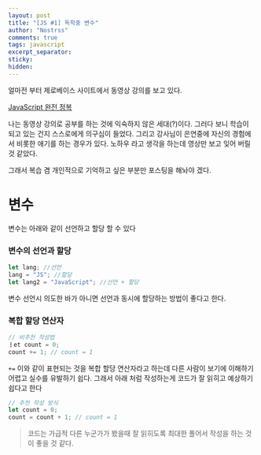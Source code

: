 ```yaml
---
layout: post
title: "[JS #1] 독학중 변수"
author: "Nostrss"
comments: true
tags: javascript
excerpt_separator:
sticky:
hidden:
---
```


얼마전 부터 제로베이스 사이트에서 동영상 강의를 보고 있다.

[JavaScript 완전 정복](https://zero-base.co.kr/category_dev_camp/JS_challenge)

나는 동영상 강의로 공부를 하는 것에 익숙하지 않은 세대(?)이다. 그러다 보니 학습이 되고 있는 건지 스스로에게 의구심이 들었다. 그리고 강사님이 은연중에 자신의 경험에서 비롯한 애기를 하는 경우가 있다. 노하우 라고 생각을 하는데 영상만 보고 잊어 버릴것 같았다.

그래서 복습 겸 개인적으로 기억하고 싶은 부분만 포스팅을 해놔야 겠다.

# 변수

변수는 아래와 같이 선언하고 할당 할 수 있다

### 변수의 선언과 할당

```javascript
let lang; //선언
lang = "JS"; //할당
let lang2 = "JavaScript"; //선언 + 할당
```

변수 선언시 의도한 바가 아니면 선언과 동시에 할당하는 방법이 좋다고 한다.

### 복합 할당 연산자

```javascript
// 비추천 작성법
ㅣet count = 0;
count += 1; // count = 1
```

`+=` 이와 같이 표현되는 것을 복합 할당 연산자라고 하는데 다른 사람이 보기에 이해하기 어렵고 실수를 유발하기 쉽다. 그래서 아래 처럼 작성하는게 코드가 잘 읽히고 예상하기 쉽다고 한다

```javascript
// 추천 작성 방식
let count = 0;
count = count + 1; // count = 1
```

> 코드는 가급적 다른 누군가가 봤을때 잘 읽히도록 최대한 풀어서 작성을 하는 것이 좋을 것 같다.
